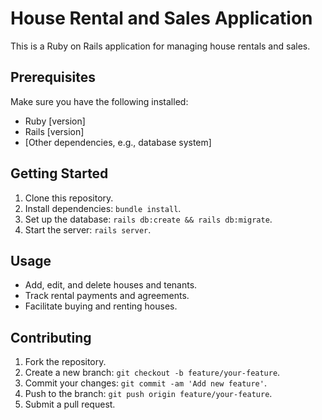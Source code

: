 # House Rental and Sales Application

This is a Ruby on Rails application for managing house rentals and sales.

## Prerequisites

Make sure you have the following installed:

- Ruby [version]
- Rails [version]
- [Other dependencies, e.g., database system]

## Getting Started

1. Clone this repository.
2. Install dependencies: `bundle install`.
3. Set up the database: `rails db:create && rails db:migrate`.
4. Start the server: `rails server`.

## Usage

- Add, edit, and delete houses and tenants.
- Track rental payments and agreements.
- Facilitate buying and renting houses.


## Contributing

1. Fork the repository.
2. Create a new branch: `git checkout -b feature/your-feature`.
3. Commit your changes: `git commit -am 'Add new feature'`.
4. Push to the branch: `git push origin feature/your-feature`.
5. Submit a pull request.

